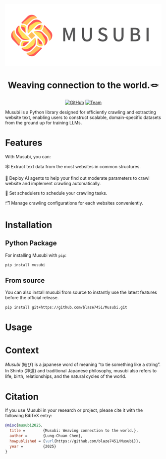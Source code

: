 <p align="center">
    <br>
    <img src="imgs\FullLogo.png" width="600"/>
    <br>
</p>

<h1 align="center">Weaving connection to the world.🪢</h1>

<p align="center">
    <a href="https://github.com/blaze7451/Musubi/blob/main/LICENSE"><img alt="GitHub" src="https://img.shields.io/badge/license-Apache_2.0-blue
    "></a>
    <a href="https://github.com/Musubi-ai"><img alt="Team" src="https://img.shields.io/badge/Built%20by-Musubi%20Team-blue"></a>
</p>

Musubi is a Python library designed for efficiently crawling and extracting website text, enabling users to construct scalable, domain-specific datasets from the ground up for training LLMs. 

# Features
With Musubi, you can:

🕸️ Extract text data from the most websites in common structures.

🤖 Deploy AI agents to help your find out moderate parameters to crawl website and implement crawling automatically.

📆 Set schedulers to schedule your crawling tasks.

🗂️ Manage crawling configurations for each websites conveniently.

# Installation

## Python Package

For installing Musubi with `pip`:
```bash
pip install musubi
``` 

## From source

You can also install musubi from source to instantly use the latest features before the official release.
```bash
pip install git+https://github.com/blaze7451/Musubi.git
``` 


# Usage


# Context
*Musubi* (結び) is a japanese word of meaning “to tie something like a string”. In Shinto (神道) and traditional Japanese philosophy, musubi also refers to life, birth, relationships, and the natural cycles of the world. 

# Citation
If you use Musubi in your research or project, please cite it with the following BibTeX entry:
```bibtex
@misc{musubi2025,
  title =        {Musubi: Weaving connection to the world.},
  author =       {Lung-Chuan Chen},
  howpublished = {\url{https://github.com/blaze7451/Musubi}},
  year =         {2025}
}
```
